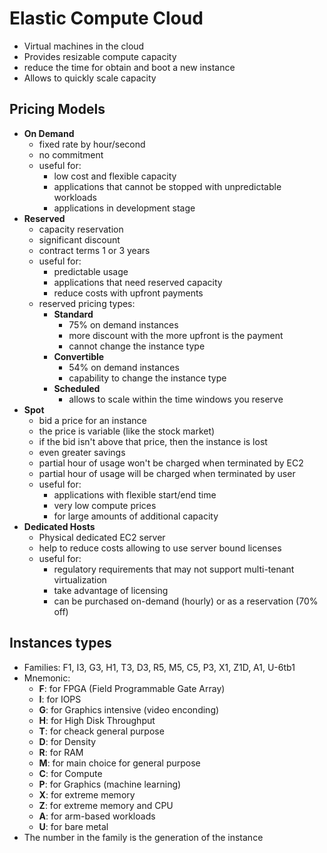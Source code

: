 
# Elastic Compute Cloud

- Virtual machines in the cloud
- Provides resizable compute capacity
- reduce the time for obtain and boot a new instance
- Allows to quickly scale capacity

## Pricing Models

- **On Demand**
	- fixed rate by hour/second
	- no commitment
	- useful for:
		- low cost and flexible capacity
		- applications that cannot be stopped with unpredictable workloads
		- applications in development stage
- **Reserved**
	- capacity reservation
	- significant discount
	- contract terms 1 or 3 years
	- useful for:
		- predictable usage
		- applications that need reserved capacity
		- reduce costs with upfront payments
	- reserved pricing types:
		- **Standard**
			- 75% on demand instances
			- more discount with the more upfront is the payment
			- cannot change the instance type
		- **Convertible**
			- 54% on demand instances
			- capability to change the instance type
		- **Scheduled**
			- allows to scale within the time windows you reserve
- **Spot**
	- bid a price for an instance
	- the price is variable (like the stock market)
	- if the bid isn't above that price, then the instance is lost
	- even greater savings
	- partial hour of usage won't be charged when terminated by EC2
	- partial hour of usage will be charged when terminated by user
	- useful for:
		- applications with flexible start/end time
		- very low compute prices
		- for large amounts of additional capacity
- **Dedicated Hosts**
	- Physical dedicated EC2 server
	- help to reduce costs allowing to use server bound licenses
	- useful for:
		- regulatory requirements that may not support multi-tenant virtualization
		- take advantage of licensing
		- can be purchased on-demand (hourly) or as a reservation (70% off)

## Instances types

- Families: F1, I3, G3, H1, T3, D3, R5, M5, C5, P3, X1, Z1D, A1, U-6tb1
- Mnemonic:
	- **F**: for FPGA (Field Programmable Gate Array)
	- **I**: for IOPS
	- **G**: for Graphics intensive (video enconding)
	- **H**: for High Disk Throughput
	- **T**: for cheack general purpose 
	- **D**: for Density
	- **R**: for RAM
	- **M**: for main choice for general purpose
	- **C**: for Compute
	- **P**: for Graphics (machine learning)
	- **X**: for extreme memory
	- **Z**: for extreme memory and CPU
	- **A**: for arm-based workloads
	- **U**: for bare metal
- The number in the family is the generation of the instance